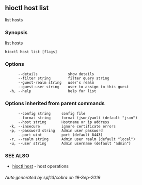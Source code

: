 ## hioctl host list

list hosts

### Synopsis

list hosts

```
hioctl host list [flags]
```

### Options

```
      --details              show details
      --filter string        filter query string
      --guest-realm string   user's realm
      --guest-user string    user to assign to this guest
  -h, --help                 help for list
```

### Options inherited from parent commands

```
      --config string     config file
      --format string     format (json/yaml) (default "json")
      --host string       Hostname or ip address
  -k, --insecure          ignore certificate errors
  -p, --password string   Admin user password
      --port uint         port (default 8443)
  -r, --realm string      Admin user realm (default "local")
  -u, --user string       Admin username (default "admin")
```

### SEE ALSO

* [hioctl host](hioctl_host.md)	 - host operations

###### Auto generated by spf13/cobra on 19-Sep-2019
